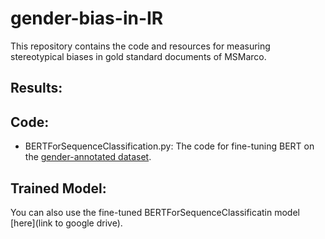 # gender-bias-in-IR
This repository contains the code and resources for measuring stereotypical biases in gold standard documents of MSMarco.
## Results:
## Code:
- BERTForSequenceClassification.py: The code for fine-tuning BERT on the [gender-annotated dataset](https://github.com/navid-rekabsaz/GenderBias_IR/blob/master/resources/queries_gender_annotated.csv).
## Trained Model:
You can also use the fine-tuned BERTForSequenceClassificatin model [here](link to google drive).
